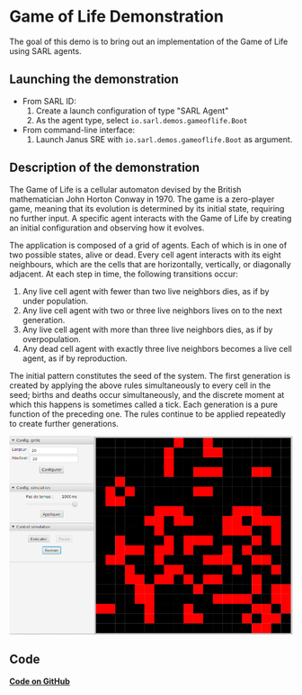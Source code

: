 # Game of Life Demonstration


The goal of this demo is to bring out an implementation of the Game of Life using SARL agents.

## Launching the demonstration

* From SARL ID:
  1. Create a launch configuration of type "SARL Agent"
  2. As the agent type, select `io.sarl.demos.gameoflife.Boot`
* From command-line interface:
  1. Launch Janus SRE with `io.sarl.demos.gameoflife.Boot` as argument.


## Description of the demonstration

The Game of Life is a cellular automaton devised by the British mathematician John Horton Conway in 1970.
The game is a zero-player game, meaning that its evolution is determined by its initial state, requiring
no further input. A specific agent interacts with the Game of Life by creating an initial configuration
and observing how it evolves.

The application is composed of a grid of agents. Each of which is in one of two possible states, alive or dead.
Every cell agent interacts with its eight neighbours, which are the cells that are horizontally, vertically, or
diagonally adjacent. At each step in time, the following transitions occur:

1. Any live cell agent with fewer than two live neighbors dies, as if by under population.
2. Any live cell agent with two or three live neighbors lives on to the next generation.
3. Any live cell agent with more than three live neighbors dies, as if by overpopulation.
4. Any dead cell agent with exactly three live neighbors becomes a live cell agent, as if by reproduction.


The initial pattern constitutes the seed of the system. The first generation is created by applying the above
rules simultaneously to every cell in the seed; births and deaths occur simultaneously, and the discrete moment
at which this happens is sometimes called a tick. Each generation is a pure function of the preceding one.
The rules continue to be applied repeatedly to create further generations.

![Application with the GUI](gameoflife_screenshot.png)


## Code

[**Code on GitHub**](https://github.com/sarl/sarl/tree/master/sarl-eclipse/plugins/io.sarl.eclipse.examples/projects/io-sarl-demos-gameoflife)
